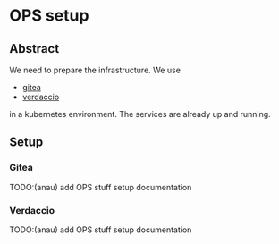 # OPS setup

## Abstract

We need to prepare the infrastructure.
We use

- [gitea](https://gitea.io/en-us/)
- [verdaccio](https://github.com/verdaccio/verdaccio)

in a kubernetes environment. The services are already up and running.

## Setup

### Gitea

TODO:(anau) add OPS stuff setup documentation

### Verdaccio

TODO:(anau) add OPS stuff setup documentation
